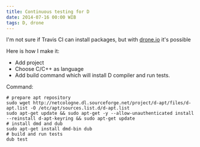 ```yaml
---
title: Continuous testing for D
date: 2014-07-16 00:00 WIB
tags: D, drone
---
```



I'm not sure if Travis CI can install packages, but with [drone.io](http://drone.io) it's possible

Here is how I make it:

* Add project
* Choose C/C++ as language
* Add build command which will install D compiler and run tests.

Command:

```shell
# prepare apt repository
sudo wget http://netcologne.dl.sourceforge.net/project/d-apt/files/d-apt.list -O /etc/apt/sources.list.d/d-apt.list
sudo apt-get update && sudo apt-get -y --allow-unauthenticated install --reinstall d-apt-keyring && sudo apt-get update
# install dmd and dub
sudo apt-get install dmd-bin dub
# build and run tests
dub test
```
